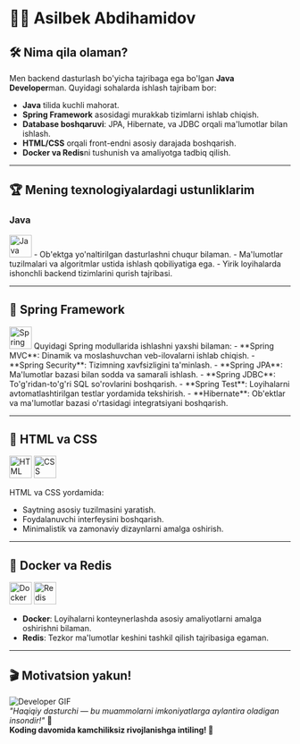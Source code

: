 # 👨‍💻 Asilbek Abdihamidov  

## 🛠️ Nima qila olaman?  
Men backend dasturlash bo'yicha tajribaga ega bo'lgan **Java Developer**man. Quyidagi sohalarda ishlash tajribam bor:  
- **Java** tilida kuchli mahorat.  
- **Spring Framework** asosidagi murakkab tizimlarni ishlab chiqish.  
- **Database boshqaruvi**: JPA, Hibernate, va JDBC orqali ma'lumotlar bilan ishlash.  
- **HTML/CSS** orqali front-endni asosiy darajada boshqarish.  
- **Docker va Redis**ni tushunish va amaliyotga tadbiq qilish.

---

## 🏆 Mening texnologiyalardagi ustunliklarim  

### **Java**  
<img src="https://cdn-icons-png.flaticon.com/512/226/226777.png" alt="Java" width="40"/>  
- Ob'ektga yo'naltirilgan dasturlashni chuqur bilaman.  
- Ma'lumotlar tuzilmalari va algoritmlar ustida ishlash qobiliyatiga ega.  
- Yirik loyihalarda ishonchli backend tizimlarini qurish tajribasi.  

---

## 🌟 Spring Framework  
<img src="your_spring_icon_link_here" alt="Spring Framework" width="40"/>  
Quyidagi Spring modullarida ishlashni yaxshi bilaman:  
- **Spring MVC**: Dinamik va moslashuvchan veb-ilovalarni ishlab chiqish.  
- **Spring Security**: Tizimning xavfsizligini ta'minlash.  
- **Spring JPA**: Ma'lumotlar bazasi bilan sodda va samarali ishlash.  
- **Spring JDBC**: To'g'ridan-to'g'ri SQL so'rovlarini boshqarish.  
- **Spring Test**: Loyihalarni avtomatlashtirilgan testlar yordamida tekshirish.  
- **Hibernate**: Ob'ektlar va ma'lumotlar bazasi o'rtasidagi integratsiyani boshqarish.

---

## 🎨 HTML va CSS  
<img src="https://cdn-icons-png.flaticon.com/512/732/732212.png" alt="HTML" width="40"/>  
<img src="https://cdn-icons-png.flaticon.com/512/732/732190.png" alt="CSS" width="40"/>  

HTML va CSS yordamida:  
- Saytning asosiy tuzilmasini yaratish.  
- Foydalanuvchi interfeysini boshqarish.  
- Minimalistik va zamonaviy dizaynlarni amalga oshirish.  

---

## 🐳 Docker va Redis  
<img src="https://cdn-icons-png.flaticon.com/512/919/919853.png" alt="Docker" width="40"/>  
<img src="https://cdn-icons-png.flaticon.com/512/919/919836.png" alt="Redis" width="40"/>  

- **Docker**: Loyihalarni konteynerlashda asosiy amaliyotlarni amalga oshirishni bilaman.  
- **Redis**: Tezkor ma'lumotlar keshini tashkil qilish tajribasiga egaman.  

---

## 🎬 Motivatsion yakun!  

![Developer GIF](https://media.giphy.com/media/qgQUggAC3Pfv687qPC/giphy.gif)  
*"Haqiqiy dasturchi — bu muammolarni imkoniyatlarga aylantira oladigan insondir!"* 🚀  
**Koding davomida kamchiliksiz rivojlanishga intiling! 💪**
